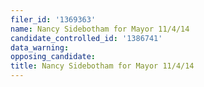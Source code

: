 ```yaml
---
filer_id: '1369363'
name: Nancy Sidebotham for Mayor 11/4/14
candidate_controlled_id: '1386741'
data_warning: 
opposing_candidate: 
title: Nancy Sidebotham for Mayor 11/4/14
---
```

